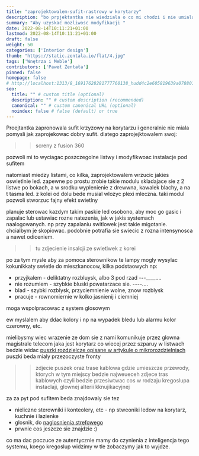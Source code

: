 ```yaml
---
title: "zaprojektowalem-sufit-rastrowy w korytarzy"
description: "bo prpjektantka nie wiedziala o co mi chodzi i nie umiala zrbic nic innego niz zainstalowac kraty z suyfitu rastrowego ;/ mi sie podoba. "
summary: "Aby uzyskać mozliwosc modyfikacji "
date: 2022-08-14T10:11:21+01:00
lastmod: 2022-08-14T10:11:21+01:00
draft: false
weight: 50
categories: ['Interior design']
thumb: "https://static.zentala.io/flat/4.jpg"
tags: ['Wnętrza i Meble']
contributors: ['Paweł Żentała']
pinned: false
homepage: false
# http://localhost:1313/8_16917628281777760138_hudd4c2e605819639a0788014b2452f048_0_746a42a5b4aad78e8d819b2964c865c8.webp
seo:
  title: "" # custom title (optional)
  description: "" # custom description (recommended)
  canonical: "" # custom canonical URL (optional)
  noindex: false # false (default) or true
---
```


Proejtantka zapronowala sufit krzyzowy na korytarzu i generalnie nie miala pomysli jak zaprojekowac dobry sufit. dlatego zaprojejktowalem swoj:

>> screny z fusion 360

pozwoli mi to wyciagac poszczegolne listwy i modyfikwoac instalacje pod sufitem

natomiast miedzy listami, co kilka, zaprojektowalem wrzucic jakies oswietlnie led. zapewne po prostu zrobie takie modulu skladajace sie z 2 listwe po bokach, a w srodku wyplenienie z drewwna, kawalek blachy, a na t tasma led. z kolei od dolu bede musial wlozyc plexi mleczna. taki modul pozwoli stworzuc fajny efekt swietlny

planuje sterowac kazdym takim paskie led osobono, aby moc go gasic i zapalac lub ustawiac rozne natezenia, jak w jakis systemach naalogowanych. np przy zapalaniu switlowek jest takie migotanie. chcialbym je skopiowac. podobnie potrafia sie swiecic z rozna intensynosca a nawet odiceniem.

>> tu zdjecienie insalcji ze swietlwek z korei

po za tym mysle aby za pomoca sterownikow te lampy mogly wysylac kokunikkaty swietle do mieszkanocow, kilka podstaowych np:
- przyjkalem - deliktatny rozbluysk, albo 3 pod rzad -___-___-____....
- nie rozumiem - szybkie bluski powatarzace sie. -_-_-_-_....
- blad - szybki rozblysk, przyciemnienie wolne, znow rozblysk
- pracuje - rownomiernie w kolko jasnienij i ciemniej

moga wspolpracowac z system glosowym

ew myslalem aby ddac kolory i np na wypadek bledu lub alarmu kolor czerowny,
etc.

mielibysmy wiec wrazenie ze dom sie z nami komunikuje przez glowna magistrale telecom jaka jest korytarz
co wiecej przez szparuy w listwach bedzie widac [puszki rozdzielcze opisane w artykule o mikrorozdzielniach]()
puszki beda mialy przezoczyste fronty
>> zdjecie puszek
oraz trase kablowa gdzie umieszcze przewody, ktorych w tym miejscy bedzie najweueceh
>> zdjece tras kablowych
czyli bedzie przesiwtwac cos w rodzaju kregoslupa instaclaji, glownej alterii kknujikacyjnej

za za pyt pod sufitem  beda znajdowaly sie tez
- nieliczne sterowniki i konteolery, etc - np stweoniki ledow na korytarz, kuchnie i lazienke
- glosnik, do [naglosnienia strefowego]()
- prwnie cos jeszcze sie znajdzie :)

co ma dac poczuce ze autentycznie mamy do czynienia z inteligencja tego systemu, koego kregoslup widzimy w tle
zobaczymy jak to wyjdze.

